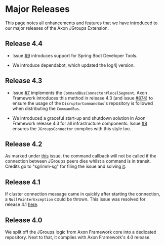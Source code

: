 # Major Releases

This page notes all enhancements and features that we have introduced to our major releases of the Axon JGroups Extension.

## Release 4.4

* Issue [#9](https://github.com/AxonFramework/extension-jgroups/pull/9) introduces support for Spring Boot Developer Tools.

* We introduce dependabot, which updated the log4j version.

## Release 4.3

* Issue [#7](https://github.com/AxonFramework/extension-jgroups/pull/7) implements the `CommandBusConnector#localSegment`.
  Axon Framework introduces this method in release 4.3 (and issue [#874](https://github.com/AxonFramework/AxonFramework/issues/874)) to ensure the usage of the `DisruptorCommandBus`'s repository is followed when distributing the `CommandBus`.

* We introduced a graceful start-up and shutdown solution in Axon Framework release 4.3 for all infrastructure components.
  Issue [#8](https://github.com/AxonFramework/extension-jgroups/pull/8) ensures the `JGroupsConnector` complies with this style too.

## Release 4.2

As marked under [this](https://github.com/AxonFramework/extension-jgroups/issues/4) issue, the command callback will
not be called if the connection between JGroups peers dies whilst a command is in transit.
Credits go to "sgrimm-sg" for filing the issue and solving [it](https://github.com/AxonFramework/extension-jgroups/pull/5).

## Release 4.1

If cluster connection message came in quickly after starting the connection, a `NullPointerException` could be thrown.
This issue was resolved for release 4.1 [here](https://github.com/AxonFramework/extension-jgroups/issues/1).

## Release 4.0

We split off the JGroups logic from Axon Framework core into a dedicated repository.
Next to that, it complies with Axon Framework's 4.0 release.
